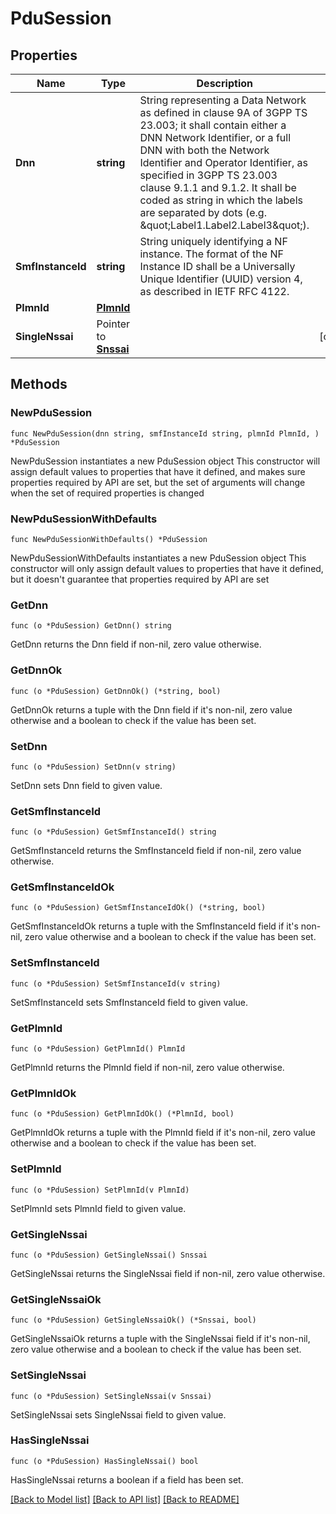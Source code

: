 # PduSession

## Properties

Name | Type | Description | Notes
------------ | ------------- | ------------- | -------------
**Dnn** | **string** | String representing a Data Network as defined in clause 9A of 3GPP TS 23.003;  it shall contain either a DNN Network Identifier, or a full DNN with both the Network  Identifier and Operator Identifier, as specified in 3GPP TS 23.003 clause 9.1.1 and 9.1.2. It shall be coded as string in which the labels are separated by dots  (e.g. \&quot;Label1.Label2.Label3\&quot;).  | 
**SmfInstanceId** | **string** | String uniquely identifying a NF instance. The format of the NF Instance ID shall be a  Universally Unique Identifier (UUID) version 4, as described in IETF RFC 4122.   | 
**PlmnId** | [**PlmnId**](PlmnId.md) |  | 
**SingleNssai** | Pointer to [**Snssai**](Snssai.md) |  | [optional] 

## Methods

### NewPduSession

`func NewPduSession(dnn string, smfInstanceId string, plmnId PlmnId, ) *PduSession`

NewPduSession instantiates a new PduSession object
This constructor will assign default values to properties that have it defined,
and makes sure properties required by API are set, but the set of arguments
will change when the set of required properties is changed

### NewPduSessionWithDefaults

`func NewPduSessionWithDefaults() *PduSession`

NewPduSessionWithDefaults instantiates a new PduSession object
This constructor will only assign default values to properties that have it defined,
but it doesn't guarantee that properties required by API are set

### GetDnn

`func (o *PduSession) GetDnn() string`

GetDnn returns the Dnn field if non-nil, zero value otherwise.

### GetDnnOk

`func (o *PduSession) GetDnnOk() (*string, bool)`

GetDnnOk returns a tuple with the Dnn field if it's non-nil, zero value otherwise
and a boolean to check if the value has been set.

### SetDnn

`func (o *PduSession) SetDnn(v string)`

SetDnn sets Dnn field to given value.


### GetSmfInstanceId

`func (o *PduSession) GetSmfInstanceId() string`

GetSmfInstanceId returns the SmfInstanceId field if non-nil, zero value otherwise.

### GetSmfInstanceIdOk

`func (o *PduSession) GetSmfInstanceIdOk() (*string, bool)`

GetSmfInstanceIdOk returns a tuple with the SmfInstanceId field if it's non-nil, zero value otherwise
and a boolean to check if the value has been set.

### SetSmfInstanceId

`func (o *PduSession) SetSmfInstanceId(v string)`

SetSmfInstanceId sets SmfInstanceId field to given value.


### GetPlmnId

`func (o *PduSession) GetPlmnId() PlmnId`

GetPlmnId returns the PlmnId field if non-nil, zero value otherwise.

### GetPlmnIdOk

`func (o *PduSession) GetPlmnIdOk() (*PlmnId, bool)`

GetPlmnIdOk returns a tuple with the PlmnId field if it's non-nil, zero value otherwise
and a boolean to check if the value has been set.

### SetPlmnId

`func (o *PduSession) SetPlmnId(v PlmnId)`

SetPlmnId sets PlmnId field to given value.


### GetSingleNssai

`func (o *PduSession) GetSingleNssai() Snssai`

GetSingleNssai returns the SingleNssai field if non-nil, zero value otherwise.

### GetSingleNssaiOk

`func (o *PduSession) GetSingleNssaiOk() (*Snssai, bool)`

GetSingleNssaiOk returns a tuple with the SingleNssai field if it's non-nil, zero value otherwise
and a boolean to check if the value has been set.

### SetSingleNssai

`func (o *PduSession) SetSingleNssai(v Snssai)`

SetSingleNssai sets SingleNssai field to given value.

### HasSingleNssai

`func (o *PduSession) HasSingleNssai() bool`

HasSingleNssai returns a boolean if a field has been set.


[[Back to Model list]](../README.md#documentation-for-models) [[Back to API list]](../README.md#documentation-for-api-endpoints) [[Back to README]](../README.md)


